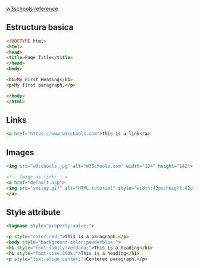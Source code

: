 [w3schools reference](https://www.w3schools.com/html/default.asp)

## Estructura basica
```html
<!DOCTYPE html>
<html>
<head>
<title>Page Title</title>
</head>
<body>

<h1>My First Heading</h1>
<p>My first paragraph.</p>

</body>
</html>
```

## Links
```html
<a href="https://www.w3schools.com">This is a link</a>
```

## Images
```html
<img src="w3schools.jpg" alt="W3Schools.com" width="104" height="142">

<!-- Image as link: -->
<a href="default.asp">
<img src="smiley.gif" alt="HTML tutorial" style="width:42px;height:42px;">
</a>

```

## Style attribute
```html
<tagname style="property:value;">

<p style="color:red;">This is a paragraph.</p>
<body style="background-color:powderblue;">
<h1 style="font-family:verdana;">This is a heading</h1>
<h1 style="font-size:300%;">This is a heading</h1>
<p style="text-align:center;">Centered paragraph.</p>

```
